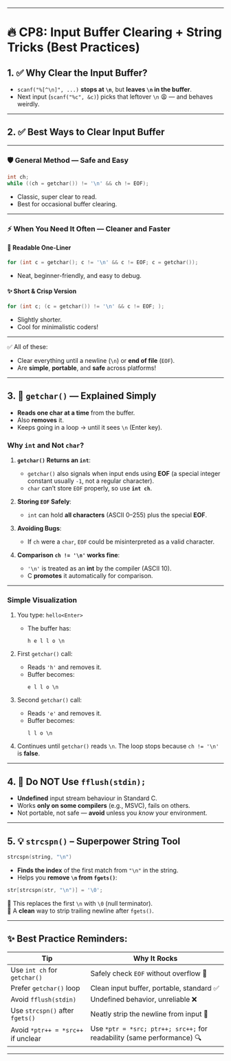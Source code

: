 
---

# 🔥 CP8: Input Buffer Clearing + String Tricks (Best Practices)

## 1. ✅ Why Clear the Input Buffer?
- `scanf("%[^\n]", ...)` **stops at `\n`**, but **leaves `\n` in the buffer**.
- Next input (`scanf("%c", &c)`) picks that leftover `\n` 😩 — and behaves weirdly.

---

## 2. ✅ Best Ways to Clear Input Buffer

---

### 🛡️ **General Method** — Safe and Easy
```c
int ch;
while ((ch = getchar()) != '\n' && ch != EOF);
```
- Classic, super clear to read.
- Best for occasional buffer clearing.

---

### ⚡ **When You Need It Often** — Cleaner and Faster

#### 🧹 **Readable One-Liner**
```c
for (int c = getchar(); c != '\n' && c != EOF; c = getchar());
```
- Neat, beginner-friendly, and easy to debug.

#### ✨ **Short & Crisp Version**
```c
for (int c; (c = getchar()) != '\n' && c != EOF; );
```
- Slightly shorter.
- Cool for minimalistic coders!

---

✅ All of these:
- Clear everything until a newline (`\n`) or **end of file** (`EOF`).
- Are **simple**, **portable**, and **safe** across platforms!

---

## 3. 🌟 `getchar()` — Explained Simply
- **Reads one char at a time** from the buffer.
- Also **removes** it.
- Keeps going in a loop → until it sees `\n` (Enter key).
  
### Why `int` and Not `char`?

1. **`getchar()` Returns an `int`**:
   - `getchar()` also signals when input ends using **EOF** (a special integer constant usually `-1`, not a regular character).
   - `char` can’t store `EOF` properly, so use **`int ch`**.

2. **Storing `EOF` Safely**:
   - `int` can hold **all characters** (ASCII 0–255) plus the special **EOF**.

3. **Avoiding Bugs**:
   - If `ch` were a `char`, `EOF` could be misinterpreted as a valid character.

4. **Comparison `ch != '\n'` works fine**:
   - `'\n'` is treated as an **int** by the compiler (ASCII 10).
   - C **promotes** it automatically for comparison.

---

### Simple Visualization

1. You type: `hello<Enter>`  
   - The buffer has:  
     ```
     h e l l o \n
     ```

2. First `getchar()` call:
   - Reads `'h'` and removes it.
   - Buffer becomes:
     ```
     e l l o \n
     ```

3. Second `getchar()` call:
   - Reads `'e'` and removes it.
   - Buffer becomes:
     ```
     l l o \n
     ```

4. Continues until `getchar()` reads `\n`. The loop stops because `ch != '\n'` is **false**.

---

## 4. 🚫 Do NOT Use `fflush(stdin);`
- **Undefined** input stream behaviour in Standard C.
- Works **only on some compilers** (e.g., MSVC), fails on others.
- Not portable, not safe — **avoid** unless you *know* your environment.

---

## 5. 💡 `strcspn()` – Superpower String Tool
```c
strcspn(string, "\n")
```
- **Finds the index** of the first match from `"\n"` in the string.
- Helps you **remove `\n` from `fgets()`**:
```c
str[strcspn(str, "\n")] = '\0';
```
🔸 This replaces the first `\n` with `\0` (null terminator).  
🔸 A **clean** way to strip trailing newline after `fgets()`.

---

## ✨ Best Practice Reminders:
| Tip                                | Why It Rocks                                                            |
|------------------------------------|-------------------------------------------------------------------------|
| Use `int ch` for `getchar()`       | Safely check `EOF` without overflow 🚫                                 |
| Prefer `getchar()` loop            | Clean input buffer, portable, standard ✅                              |
| Avoid `fflush(stdin)`              | Undefined behavior, unreliable ❌                                      |
| Use `strcspn()` after `fgets()`    | Neatly strip the newline from input 🎯                                 |
| Avoid `*ptr++ = *src++` if unclear | Use `*ptr = *src; ptr++; src++;` for readability (same performance) 🔍 |

---
